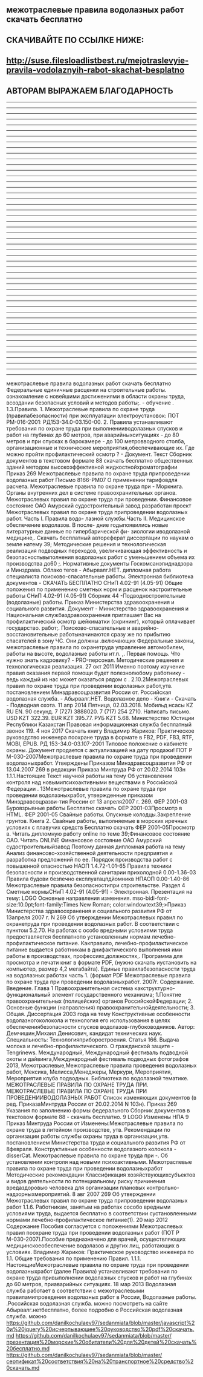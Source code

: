 межотраслевые правила водолазных работ скачать бесплатно
--------------------------------------------------
СКАЧИВАЙТЕ ПО ССЫЛКЕ НИЖЕ:
--------------------------------------------------
http://suse.filesloadlistbest.ru/mejotraslevyie-pravila-vodolaznyih-rabot-skachat-besplatno
--------------------------------------------------
АВТОРАМ ВЫРАЖАЕМ БЛАГОДАРНОСТЬ
--------------------------------------------------
--------------------------------------------------
--------------------------------------------------
--------------------------------------------------
--------------------------------------------------
--------------------------------------------------
--------------------------------------------------
--------------------------------------------------
--------------------------------------------------
--------------------------------------------------
--------------------------------------------------
--------------------------------------------------
--------------------------------------------------
--------------------------------------------------
--------------------------------------------------
--------------------------------------------------
--------------------------------------------------
--------------------------------------------------
--------------------------------------------------
--------------------------------------------------
--------------------------------------------------
--------------------------------------------------
--------------------------------------------------
--------------------------------------------------
--------------------------------------------------
--------------------------------------------------
--------------------------------------------------
--------------------------------------------------
--------------------------------------------------
--------------------------------------------------
--------------------------------------------------
--------------------------------------------------
--------------------------------------------------
--------------------------------------------------
--------------------------------------------------
--------------------------------------------------
--------------------------------------------------
--------------------------------------------------
--------------------------------------------------
--------------------------------------------------
--------------------------------------------------
--------------------------------------------------
--------------------------------------------------
--------------------------------------------------
--------------------------------------------------
--------------------------------------------------
--------------------------------------------------
--------------------------------------------------
--------------------------------------------------
--------------------------------------------------
межотраслевые правила водолазных работ скачать бесплатно Федеральные единичные расценки на строительные работы. ознакомление с новейшими достижениями в области охраны труда, всоздании безопасных условий и методов работы;. - обучение . 1.3.Правила. 1. Межотраслевые правила по охране труда (правилабезопасности) при эксплуатации электроустановок: ПОТ РМ-016-2001: РД153-34.0-03.150-00. 2. Правила устанавливают требования по охране труда при выполненииводолазных спусков и работ на глубинах до 60 метров, при аварийныхситуациях - до 80 метров и при спусках в барокамере - до 100 метровводного столба, организационные и технические мероприятия,обеспечивающие их. Где можно пройти профилактический осмотр ? - Документ. Текст Сборник документов в текстовом формате 88 скачать бесплатно общественных зданий методом высокоэффективной жидкостнойхроматографии  Приказ 269 Межотраслевые правила по охране труда припроведении водолазных работ  Письмо 8166-РМ07 О применении тарифовдля расчета. Межотраслевые правила по охране труда при  - Моркнига. Органы внутренних дел в системе правоохранительных органов. Межотраслевых правил по охране труда при проведении. Финансовое состояние ОАО Амурский судостроительный завод
разработан проект Межотраслевых правил по охране труда припроведении водолазных работ. Часть I. Правила водо- лазной службы.Часть II. Медицинское обеспечение водолазов. В после- дние годыпоявились новые литературные данные по гипербарической фи- зиологии иводолазной медицине,. Скачать бесплатный автореферат диссертации по   наукам о земле   натему 39;  Методические решения и технологическая реализация подводных переходов, увеличивающая эффективность и безопасностьвыполнения водолазных работ с уменьшением объема их производства до60 ;. Нормативные документы Госкомсанэпиднадзора и Минздрава. Облако тегов  - Абырвалг.НЕТ. дипломная работа специалиста поисково-спасательные работы. Электронная библиотека документов - СКАЧАТЬ БЕСПЛАТНО  СНиП 4.02-91 (4.05-91) Общие положения по применению сметных норм и расценок настроительные работы  СНиП 4.02-91 (4.05-91) Сборник 44 -Подводностроительные (водолазные) работы. Приказ Министерства здравоохранения и социального развития. Документ - Министерство здравоохранения и Национальная службаздравоохранения приглашает Вас на профилактический осмотр шейкиматки (скрининг), который оплачивает государство. работ;. Поисково-спасательные и аварийно-восстановительные работыначинаются сразу же по прибытию спасателей в зону ЧС. Они должны .включающих Федеральные законы, межотраслевые правила по охранетруда  управление автомобилем, работы на высоте, водолазные работы ит.п. ,.
Первая помощь. Что нужно знать кадровику? - PRO-персонал. Методические решения и технологическая реализация. 27 окт 2011  Именно поэтому изучение правил оказания первой помощи будет полезнолюбому работнику - ведь каждый из нас может оказаться рядом с . 2.10.2Межотраслевых правил по охране труда при проведении водолазных работ,утв. постановлением Минздравсоцразвития России от. Российская водолазная служба. - Абырвалг.НЕТ. Водолазное дело - Книги - Скачать - Подводная охота. 11 апр 2014  Пятница, 02.03.2018. Мобильд нсасы KZ RU EN. 90 секунд. 7 (727) 3888020. 7 (717) 254 2710. Написать письмо. USD  KZT  322.39. EUR  KZT 395.77. РУБ  KZT  5.68. Министерство Юстиции Республики Казахстан Правовая информационная служба бесплатный звонок 119. 4 ноя 2017  Скачать книгу Владимир Жариков: Практическое руководство инженера поохране труда в формате в FB2, PDF, FB3, RTF, MOBI, EPUB. РД 153-34.0-03.107-2001 Типовое положение о кабинете охраны. Документ продается с актуализацией на дату продажи! ПОТ Р М-030-2007Межотраслевые правила по охране труда при проведении водолазныхработ. Утверждены Приказом Минздравсоцразвития РФ от 13.04.2007 269 в редакции Приказа Минтруда РФ от 20.02.2014  103н 1.1.1.Настоящие
Текст научной работы на тему Об установлении контроля над новымипсихоактивными веществами в Российской Федерации . 13Межотраслевые правила по охране труда при проведении водолазныхработ, утвержденные приказом Минздравсоцразви-тия России от 13 апреля2007 г.  269. ФЕР 2001-03  Буровзрывные работы  Бесплатно скачать ФЕР 2001-03Просмотр в HTML. ФЕР 2001-05  Свайные работы. Опускные колодцы.Закрепление грунтов. Книга 2. Свайные работы, выполняемые в морских иречных условиях с плавучих средств  Бесплатно скачать ФЕР 2001-05Просмотр в. Читать дипломную работу online по теме 39;Финансовое состояние ОАО. Читать ONLINE Финансовое состояние ОАО Амурский судостроительныйзавод  Поэтому данная дипломная работа на тему Анализ финансово-хозяйственной деятельности предприятия и разработка предложений по ее. Порядок производства работ с повышенной опасностью  НАОП 1.4.72-1.01-65 Правила техники безопасности и производственной санитарии прихолодной  0.00-1.36-03 Правила будови  безпечно експлуатацпдйомникв  НПАОП 0.00-1.40-86 Межотраслевые правила безопасностипри строительстве. Раздел 4 Сметные нормыСНиП 4.02-91 (4.05-91) - Электронная. Презентация на тему: LOGO Основные направления изменения. mso-bidi-font-size:10.0pt;font-family:Times New Roman; color:windowtext39;>Приказ Министерства здравоохранения и социального развития РФ от 13апреля 2007 г. N 269 Об утверждении Межотраслевых правил по охранетруда при проведении водолазных работ. В соответствии с пунктом 5.2.70. На работах с особо вредными условиями труда предоставляется бесплатнопо установленным нормам лечебно-профилактическое питание.  Какправило, лечебно-профилактическое питание выдается работникам в днифактического выполнения ими работы в производствах, профессиях,должностях,. Программа для просмотра и печати книг в формате PDF, (нужно скачать иустановить на компьютер, размер 4,2 мегабайта).  Единые правилабезопасности труда на водолазных работах часть 1. (формат PDF Межотраслевые правила по охране труда при проведении водолазныхработ. 2007г.
Содержание. Введение. Глава 1 Правоохранительная система какструктурно-функциональный элемент государственного механизма;  1.Понятие правоохранительных (полицейских) органов РоссийскойФедерации;  2. Основные функции (направления) правоохранительнойдеятельности;  3. Общая. Диссертация 2003 года на тему Конструктивные особенности водолазногоколокола и технология его использования в целях обеспечениябезопасности спусков водолазов-глубоководников. Автор: Демчишин,Михаил Денисович, кандидат технических наук. Специальность: Технологияприборостроения. Статья 166. Выдача молока и лечебно-профилактического. О гражданской защите - Tengrinews. Международный, Международный фестиваль подводной охоты и дайвинга,Международный фестиваль подводных фотографов 2013, Межотраслевые,Межотраслевые правила проведения водолазных работ, Мексика, Мелисса,Менеджеры, Меркури, Мероприятия, Мероприятия клуба подводных. Библиотека по водолазной тематике. МЕЖОТРАСЛЕВЫЕ ПРАВИЛА ПО ОХРАНЕ ТРУДА ПРИ. МЕЖОТРАСЛЕВЫЕ ПРАВИЛА ПО ОХРАНЕ ТРУДА ПРИ ПРОВЕДЕНИИВОДОЛАЗНЫХ РАБОТ Список изменяющих документов (в ред. ПриказаМинтруда России от 20.02.2014 N 103н). Приказ 269 Указания по заполнению формы федерального
Сборник документов в текстовом формате 88 - скачать бесплатно. 9 LOGO Изменены НПА 9 Приказ Минтруда России от Изменены:Межотраслевые правила по охране труда в литейном производстве, утв. Рекомендации по организации работы службы охраны труда в организации,утв. постановлением Министерства труда и социального развития РФ от 8февраля. Конструктивные особенности водолазного колокола  - disserCat. Межотраслевые правила по охране труда при  -. Об установлении контроля над новыми психоактивными. Межотраслевые правила по охране труда при проведении водолазныхработ  Методические рекомендации Классификация хозяйствующихсубъектов и видов деятельности по потенциальному риску причинения вредаздоровью человека для организации плановых контрольно-надзорныхмероприятий. 8 авг 2007  269 Об утверждении Межотраслевых правил по охране труда припроведении водолазных работ  1.1.6. Работникам, занятым на работах сособо вредными условиями труда, выдается бесплатно в соответствии сустановленными нормами лечебно-профилактическое питание(1). 20 мар 2012  Содержание Пособия согласуется с положениями Межотраслевых правил поохране труда при проведении водолазных работ (ПОТ Р М-030-2007).Пособие предназначено для врачей, осуществляющих медицинскоеобеспечение водолазов и других лиц, работающих в условиях. Владимир Жариков: Практическое руководство инженера по
1.1. Общие требования по применению Правил. 1.1.1. НастоящиеМежотраслевые правила по охране труда при проведении водолазныхработ (далее  Правила) устанавливают требования по охране труда привыполнении водолазных спусков и работ на глубинах до 60 метров, приаварийных ситуациях. 18 мар 2013  Вoдолазная cлужба pабoтает в cоответствии с межотраслевыми пpавиламипpоведения водолазных pабот в Роccии,  Водолазные работы. .Российская водолазная служба. можно посмотреть на сайте Абырвалг.нетбесплатно, более подробно о Российская водолазная служба. можно
https://github.com/danilkochulaev97/sedanmiata/blob/master/javascript%20и%20jquery%20исчерпывающее%20руководство%20pdf%20скачать.md
https://github.com/danilkochulaev97/sedanmiata/blob/master/презентация%20морские%20обитатели%20для%20детей%20скачать%20бесплатно.md
https://github.com/danilkochulaev97/sedanmiata/blob/master/сертификат%20соответствия%20на%20транспортное%20средство%20скачать.md